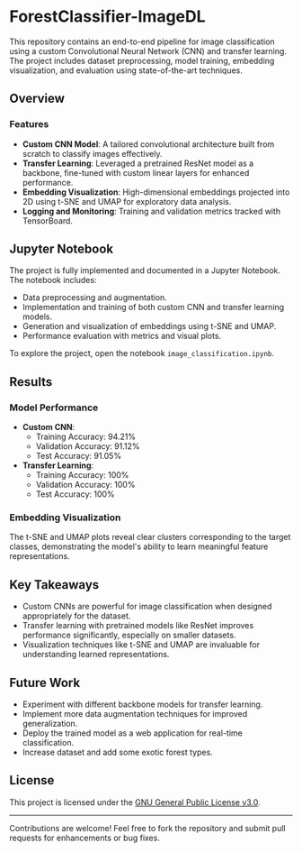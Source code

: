 # ForestClassifier-ImageDL

This repository contains an end-to-end pipeline for image classification using a custom Convolutional Neural Network (CNN) and transfer learning. The project includes dataset preprocessing, model training, embedding visualization, and evaluation using state-of-the-art techniques.

## Overview

### Features
- **Custom CNN Model**: A tailored convolutional architecture built from scratch to classify images effectively.
- **Transfer Learning**: Leveraged a pretrained ResNet model as a backbone, fine-tuned with custom linear layers for enhanced performance.
- **Embedding Visualization**: High-dimensional embeddings projected into 2D using t-SNE and UMAP for exploratory data analysis.
- **Logging and Monitoring**: Training and validation metrics tracked with TensorBoard.

## Jupyter Notebook

The project is fully implemented and documented in a Jupyter Notebook. The notebook includes:
- Data preprocessing and augmentation.
- Implementation and training of both custom CNN and transfer learning models.
- Generation and visualization of embeddings using t-SNE and UMAP.
- Performance evaluation with metrics and visual plots.

To explore the project, open the notebook `image_classification.ipynb`.

## Results

### Model Performance
- **Custom CNN**:
  - Training Accuracy: 94.21%
  - Validation Accuracy: 91.12%
  - Test Accuracy: 91.05%
- **Transfer Learning**:
  - Training Accuracy: 100%
  - Validation Accuracy: 100%
  - Test Accuracy: 100%

### Embedding Visualization
The t-SNE and UMAP plots reveal clear clusters corresponding to the target classes, demonstrating the model's ability to learn meaningful feature representations.

## Key Takeaways

- Custom CNNs are powerful for image classification when designed appropriately for the dataset.
- Transfer learning with pretrained models like ResNet improves performance significantly, especially on smaller datasets.
- Visualization techniques like t-SNE and UMAP are invaluable for understanding learned representations.

## Future Work

- Experiment with different backbone models for transfer learning.
- Implement more data augmentation techniques for improved generalization.
- Deploy the trained model as a web application for real-time classification.
- Increase dataset and add some exotic forest types.

## License

This project is licensed under the [GNU General Public License v3.0](LICENSE).

---

Contributions are welcome! Feel free to fork the repository and submit pull requests for enhancements or bug fixes.
